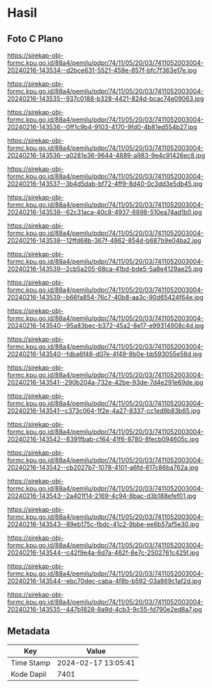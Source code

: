 # Hasil

## Foto C Plano

https://sirekap-obj-formc.kpu.go.id/88a4/pemilu/pdpr/74/11/05/20/03/7411052003004-20240216-143534--d2bce631-5521-459e-857f-bfc7f363e17e.jpg

https://sirekap-obj-formc.kpu.go.id/88a4/pemilu/pdpr/74/11/05/20/03/7411052003004-20240216-143535--937c0188-b328-4421-824d-bcac74e09063.jpg

https://sirekap-obj-formc.kpu.go.id/88a4/pemilu/pdpr/74/11/05/20/03/7411052003004-20240216-143536--0ff1c9b4-9103-4170-9fd0-4b81ed554b27.jpg

https://sirekap-obj-formc.kpu.go.id/88a4/pemilu/pdpr/74/11/05/20/03/7411052003004-20240216-143536--a0281e36-9644-4889-a983-9e4c91426ec8.jpg

https://sirekap-obj-formc.kpu.go.id/88a4/pemilu/pdpr/74/11/05/20/03/7411052003004-20240216-143537--3b4d5dab-bf72-4ff9-8d40-0c3dd3e5db45.jpg

https://sirekap-obj-formc.kpu.go.id/88a4/pemilu/pdpr/74/11/05/20/03/7411052003004-20240216-143538--62c31aca-40c8-4937-8898-510ea74ad1b0.jpg

https://sirekap-obj-formc.kpu.go.id/88a4/pemilu/pdpr/74/11/05/20/03/7411052003004-20240216-143538--12ffd68b-367f-4862-854d-b687b9e04ba2.jpg

https://sirekap-obj-formc.kpu.go.id/88a4/pemilu/pdpr/74/11/05/20/03/7411052003004-20240216-143539--2cb5a205-68ca-41bd-bde5-5a8e4129ae25.jpg

https://sirekap-obj-formc.kpu.go.id/88a4/pemilu/pdpr/74/11/05/20/03/7411052003004-20240216-143539--b66fa854-76c7-40b8-aa3c-90d65424f64e.jpg

https://sirekap-obj-formc.kpu.go.id/88a4/pemilu/pdpr/74/11/05/20/03/7411052003004-20240216-143540--95a83bec-b372-45a2-8e17-e99314908c4d.jpg

https://sirekap-obj-formc.kpu.go.id/88a4/pemilu/pdpr/74/11/05/20/03/7411052003004-20240216-143540--fdba6f48-d07e-4f49-8b0e-bb593055e58d.jpg

https://sirekap-obj-formc.kpu.go.id/88a4/pemilu/pdpr/74/11/05/20/03/7411052003004-20240216-143541--290b204a-732e-42be-93de-7d4e291e69de.jpg

https://sirekap-obj-formc.kpu.go.id/88a4/pemilu/pdpr/74/11/05/20/03/7411052003004-20240216-143541--c373c064-1f2e-4a27-8337-cc1ed9b83b65.jpg

https://sirekap-obj-formc.kpu.go.id/88a4/pemilu/pdpr/74/11/05/20/03/7411052003004-20240216-143542--8391fbab-c164-41f6-8780-8fecb094605c.jpg

https://sirekap-obj-formc.kpu.go.id/88a4/pemilu/pdpr/74/11/05/20/03/7411052003004-20240216-143542--cb2027b7-1078-4101-a6fd-617c86ba762a.jpg

https://sirekap-obj-formc.kpu.go.id/88a4/pemilu/pdpr/74/11/05/20/03/7411052003004-20240216-143543--2a401f14-2169-4c94-8bac-d3b188efef01.jpg

https://sirekap-obj-formc.kpu.go.id/88a4/pemilu/pdpr/74/11/05/20/03/7411052003004-20240216-143543--89eb175c-fbdc-41c2-9bbe-ee6b57af5e30.jpg

https://sirekap-obj-formc.kpu.go.id/88a4/pemilu/pdpr/74/11/05/20/03/7411052003004-20240216-143544--c42f9e4a-6d7a-462f-8e7c-2502761c425f.jpg

https://sirekap-obj-formc.kpu.go.id/88a4/pemilu/pdpr/74/11/05/20/03/7411052003004-20240216-143544--ebc70dec-caba-4f8b-b592-03a869c1af2d.jpg

https://sirekap-obj-formc.kpu.go.id/88a4/pemilu/pdpr/74/11/05/20/03/7411052003004-20240216-143535--447b1828-8a9d-4cb3-9c55-fd790e2ed8a7.jpg


## Metadata

| Key        | Value               |
| ---------- | ------------------- |
| Time Stamp | 2024-02-17 13:05:41 |
| Kode Dapil | 7401                |



